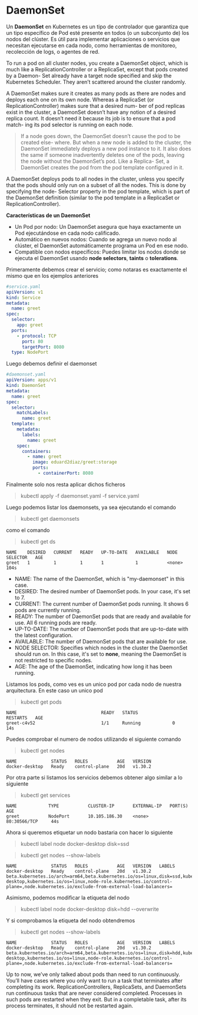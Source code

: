 # DaemonSet

Un **DaemonSet** en Kubernetes es un tipo de controlador que garantiza que un tipo específico de Pod esté presente en todos (o un subconjunto de) los nodos del clúster. Es útil para implementar aplicaciones o servicios que necesitan ejecutarse en cada nodo, como herramientas de monitoreo, recolección de logs, o agentes de red.

To run a pod on all cluster nodes, you create a DaemonSet object, which is much like a ReplicationController or a ReplicaSet, except that pods created by a Daemon- Set already have a target node specified and skip the Kubernetes Scheduler. They aren’t scattered around the cluster randomly.

A DaemonSet makes sure it creates as many pods as there are nodes and deploys each one on its own node.
Whereas a ReplicaSet (or ReplicationController) makes sure that a desired num- ber of pod replicas exist in the cluster, a DaemonSet doesn’t have any notion of a desired replica count. It doesn’t need it because its job is to ensure that a pod match- ing its pod selector is running on each node.

>    If a node goes down, the DaemonSet doesn’t cause the pod to be created else- where. But when a new node is added to the cluster, the DaemonSet immediately deploys a new pod instance to it. It also does the same if someone inadvertently deletes one of the pods, leaving the node without the DaemonSet’s pod. Like a Replica- Set, a DaemonSet creates the pod from the pod template configured in it.

A DaemonSet deploys pods to all nodes in the cluster, unless you specify that the pods should only run on a subset of all the nodes. This is done by specifying the node- Selector property in the pod template, which is part of the DaemonSet definition (similar to the pod template in a ReplicaSet or ReplicationController).

**Características de un DaemonSet**
* Un Pod por nodo: Un DaemonSet asegura que haya exactamente un Pod ejecutándose en cada nodo calificado.
* Automático en nuevos nodos: Cuando se agrega un nuevo nodo al clúster, el DaemonSet automáticamente programa un Pod en ese nodo.
* Compatible con nodos específicos: Puedes limitar los nodos donde se ejecuta el DaemonSet usando **node selectors**, **taints** o **tolerations**.

Primeramente debemos crear el servicio; como notaras es exactamente el mismo que en los ejemplos anteriores

```yaml
#service.yaml
apiVersion: v1
kind: Service
metadata:
  name: greet
spec:
  selector:
    app: greet
  ports:
    - protocol: TCP
      port: 80
      targetPort: 8080
  type: NodePort
```

Luego debemos definir el daemonset

```yaml
#daemonset.yaml
apiVersion: apps/v1
kind: DaemonSet
metadata:
  name: greet
spec:
  selector:
    matchLabels:
      name: greet
  template:
    metadata:
      labels:
        name: greet
    spec:
      containers:
        - name: greet
          image: eduard2diaz/greet:storage
          ports:
            - containerPort: 8080
```

Finalmente solo nos resta aplicar dichos ficheros

> kubectl apply -f daemonset.yaml -f service.yaml

Luego podemos listar los daemonsets, ya sea ejecutando el comando

> kubectl get daemonsets

como el comando

> kubectl get ds

    NAME    DESIRED   CURRENT   READY   UP-TO-DATE   AVAILABLE   NODE SELECTOR   AGE
    greet   1         1         1       1            1           <none>          104s

* NAME: The name of the DaemonSet, which is "my-daemonset" in this case.
* DESIRED: The desired number of DaemonSet pods. In your case, it's set to 7.
* CURRENT: The current number of DaemonSet pods running. It shows 6 pods are currently running.
* READY: The number of DaemonSet pods that are ready and available for use. All 6 running pods are ready.
* UP-TO-DATE: The number of DaemonSet pods that are up-to-date with the latest configuration.
* AVAILABLE: The number of DaemonSet pods that are available for use.
* NODE SELECTOR: Specifies which nodes in the cluster the DaemonSet should run on.
  In this case, it's set to **none**, meaning the DaemonSet is not restricted to
  specific nodes.
* AGE: The age of the DaemonSet, indicating how long it has been running.

Listamos los pods, como ves es un unico pod por cada nodo de nuestra arquitectura.
En este caso un unico pod

> kubectl get pods

    NAME                                READY   STATUS             RESTARTS   AGE
    greet-c4v52                         1/1     Running            0          14s

Puedes comprobar el numero de nodos utilizando el siguiente comando

> kubectl get nodes
    
    NAME             STATUS   ROLES           AGE   VERSION
    docker-desktop   Ready    control-plane   20d   v1.30.2

Por otra parte si listamos los servicios debemos obtener algo similar a lo siguiente 

> kubectl get services

    NAME            TYPE           CLUSTER-IP       EXTERNAL-IP   PORT(S)          AGE
    greet           NodePort       10.105.186.30    <none>        80:30566/TCP     44s

Ahora si queremos etiquetar un nodo bastaria con hacer lo siguiente

> kubectl label node docker-desktop disk=ssd
 
> kubectl get nodes --show-labels
    
    NAME             STATUS   ROLES           AGE   VERSION   LABELS
    docker-desktop   Ready    control-plane   20d   v1.30.2   beta.kubernetes.io/arch=arm64,beta.kubernetes.io/os=linux,disk=ssd,kubernetes.io/arch=arm64,kubernetes.io/hostname=docker-desktop,kubernetes.io/os=linux,node-role.kubernetes.io/control-plane=,node.kubernetes.io/exclude-from-external-load-balancers=

Asimismo, podemos modificar la etiqueta del nodo

> kubectl label node docker-desktop disk=hdd --overwrite

Y si comprobamos la etiqueta del nodo obtendremos

> kubectl get nodes --show-labels
    
    NAME             STATUS   ROLES           AGE   VERSION   LABELS
    docker-desktop   Ready    control-plane   20d   v1.30.2   beta.kubernetes.io/arch=arm64,beta.kubernetes.io/os=linux,disk=hdd,kubernetes.io/arch=arm64,kubernetes.io/hostname=docker-desktop,kubernetes.io/os=linux,node-role.kubernetes.io/control-plane=,node.kubernetes.io/exclude-from-external-load-balancers=

Up to now, we’ve only talked about pods than need to run continuously. You’ll have cases where you only want to run a task that terminates after completing its work. ReplicationControllers, ReplicaSets, and DaemonSets run continuous tasks that are never considered completed. Processes in such pods are restarted when they exit. But in a completable task, after its process terminates, it should not be restarted again.